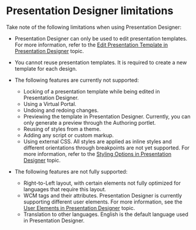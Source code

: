 # Presentation Designer limitations

Take note of the following limitations when using Presentation Designer:

- Presentation Designer can only be used to edit presentation templates. For more information, refer to the [Edit Presentation Template in Presentation Designer](../../presentation_designer/usage/edit_presentation_template.md) topic.
- You cannot reuse presentation templates. It is required to create a new template for each design.
- The following features are currently not supported:
    - Locking of a presentation template while being edited in Presentation Designer.
    - Using a Virtual Portal.
    - Undoing and redoing changes.
    - Previewing the template in Presentation Designer. Currently, you can only generate a preview through the Authoring portlet.
    - Reusing of styles from a theme.
    - Adding any script or custom markup.
    - Using external CSS. All styles are applied as inline styles and different orientations through breakpoints are not yet supported. For more information, refer to the [Styling Options in Presentation Designer](../../presentation_designer/usage/styling_options.md) topic.

- The following features are not fully supported:
    - Right-to-Left layout, with certain elements not fully optimized for languages that require this layout.
    - WCM tags and their attributes. Presentation Designer is currently supporting different user elements. For more information, see the [User Elements in Presentation Designer](../../presentation_designer/usage/user_elements.md) topic.
    - Translation to other languages. English is the default language used in Presentation Designer.





